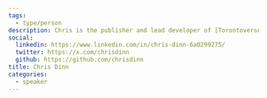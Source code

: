 ```yaml
---
tags:
  - type/person
description: Chris is the publisher and lead developer of [Torontoverse](https://torontoverse.com/). He's convinced that AI technology is revolutionizing software development. Chris Dinn is a software engineer with passion for media innovation.
social:
  linkedin: https://www.linkedin.com/in/chris-dinn-6a0299275/
  twitter: https://x.com/chrisdinn
  github: https://github.com/chrisdinn
title: Chris Dinn
categories:
  - speaker
---
```


